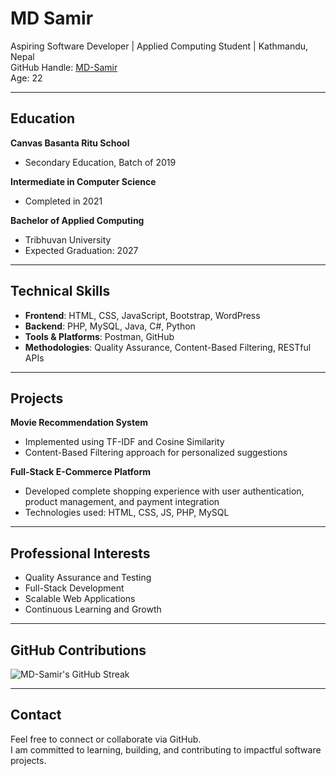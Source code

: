 # MD Samir

Aspiring Software Developer | Applied Computing Student | Kathmandu, Nepal  
GitHub Handle: [MD-Samir](https://github.com/MD-Samir)  
Age: 22

---

## Education

**Canvas Basanta Ritu School**  
- Secondary Education, Batch of 2019

**Intermediate in Computer Science**  
- Completed in 2021

**Bachelor of Applied Computing**  
- Tribhuvan University  
- Expected Graduation: 2027

---

## Technical Skills

- **Frontend**: HTML, CSS, JavaScript, Bootstrap, WordPress  
- **Backend**: PHP, MySQL, Java, C#, Python  
- **Tools & Platforms**: Postman, GitHub  
- **Methodologies**: Quality Assurance, Content-Based Filtering, RESTful APIs

---

## Projects

**Movie Recommendation System**  
- Implemented using TF-IDF and Cosine Similarity  
- Content-Based Filtering approach for personalized suggestions

**Full-Stack E-Commerce Platform**  
- Developed complete shopping experience with user authentication, product management, and payment integration  
- Technologies used: HTML, CSS, JS, PHP, MySQL

---

## Professional Interests

- Quality Assurance and Testing  
- Full-Stack Development  
- Scalable Web Applications  
- Continuous Learning and Growth

---

## GitHub Contributions

![MD-Samir's GitHub Streak](https://github-readme-streak-stats.herokuapp.com/?user=MD-Samir&theme=default)

---

## Contact

Feel free to connect or collaborate via GitHub.  
I am committed to learning, building, and contributing to impactful software projects.
